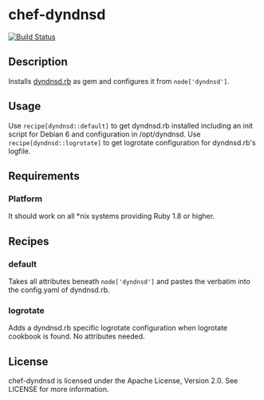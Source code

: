 # chef-dyndnsd

[![Build Status](https://travis-ci.org/cmur2/chef-dyndnsd.png)](https://travis-ci.org/cmur2/chef-dyndnsd)

## Description

Installs [dyndnsd.rb](https://github.com/cmur2/dyndnsd) as gem and configures it from `node['dyndnsd']`.

## Usage

Use `recipe[dyndnsd::default]` to get dyndnsd.rb installed including an init script for Debian 6 and configuration in /opt/dyndnsd. Use `recipe[dyndnsd::logrotate]` to get logrotate configuration for dyndnsd.rb's logfile.

## Requirements

### Platform

It should work on all *nix systems providing Ruby 1.8 or higher.

## Recipes

### default

Takes all attributes beneath `node['dyndnsd']` and pastes the verbatim into the config.yaml of dyndnsd.rb.

### logrotate

Adds a dyndnsd.rb specific logrotate configuration when logrotate cookbook is found. No attributes needed.

## License

chef-dyndnsd is licensed under the Apache License, Version 2.0. See LICENSE for more information.
